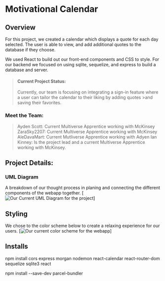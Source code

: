 # Motivational Calendar 

## Overview
For this project, we created a calendar which displays a quote for each day selected. The user is able to view, and add additional quotes to the database if they choose. 

We used React to build out our front-end components and CSS to style. For our backend we focused on using sqlite, sequelize, and express to build a database and server.

>#### Current Project Status: 
>Currently, our team is focusing on integrating a sign-in feature where a user can tailor the calendar to their liking by adding quotes >and saving their favorites. 

### Meet the Team: 
>Ayden Scott: Current Multiverse Apprentice working with McKinsey
>ZaraSky2207: Current Multiverse Apprentice working with McKinsey
>AleDavaMart: Current Mutliverse Apprentice working with Adyen
>Ian Kinney:  Is the project lead and a current Multiverse Apprentice working with McKinsey. 

## Project Details: 
### UML Diagram
A breakdown of our thought process in planing and connecting the different components of the webapp together.
[![Our Current UML Diagram for the project](https://drive.google.com/file/d/1n5eKQqKrnboGaC7VbB2WOr6PzeAnd7w8/view?usp=sharing)]

## Styling
We chose to the color scheme below to create a relaxing experience for our users.
[![Our current color scheme for the webapp](https://visme.co/blog/wp-content/uploads/2016/09/website3.png)]

## Installs 
npm install cors express morgan nodemon react-calendar react-router-dom sequelize sqlite3 react

npm install --save-dev parcel-bundler
